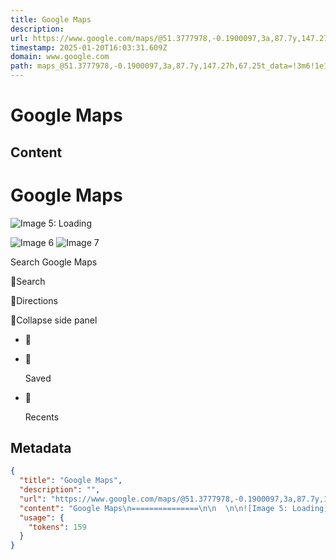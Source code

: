 ```yaml
---
title: Google Maps
description: 
url: https://www.google.com/maps/@51.3777978,-0.1900097,3a,87.7y,147.27h,67.25t/data=!3m6!1e1!3m4!1shreuStt_qD_i6ROOnLOzHg!2e0!7i16384!8i8192?entry=ttu
timestamp: 2025-01-20T16:03:31.609Z
domain: www.google.com
path: maps_@51.3777978,-0.1900097,3a,87.7y,147.27h,67.25t_data=!3m6!1e1!3m4!1shreuStt_qD_i6ROOnLOzHg!2e0!7i16384!8i8192
---
```


# Google Maps



## Content

Google Maps
===============

  

![Image 5: Loading](https://maps.gstatic.com/tactile/basepage/loader_beige_2x.gif)

![Image 6](https://www.google.com/images/branding/mapslogo/1x/googlelogo_62x24_with_2_stroke_color_66x26dp.png) ![Image 7](https://www.google.com/images/branding/mapslogo/1x/googlelogo_light_62x24_with_2_stroke_color_66x26dp.png)

Search Google Maps

Search

Directions

Collapse side panel

*   
    
*   
    
    Saved
    

*   
    
    Recents

## Metadata

```json
{
  "title": "Google Maps",
  "description": "",
  "url": "https://www.google.com/maps/@51.3777978,-0.1900097,3a,87.7y,147.27h,67.25t/data=!3m6!1e1!3m4!1shreuStt_qD_i6ROOnLOzHg!2e0!7i16384!8i8192?entry=ttu",
  "content": "Google Maps\n===============\n\n  \n\n![Image 5: Loading](https://maps.gstatic.com/tactile/basepage/loader_beige_2x.gif)\n\n![Image 6](https://www.google.com/images/branding/mapslogo/1x/googlelogo_62x24_with_2_stroke_color_66x26dp.png) ![Image 7](https://www.google.com/images/branding/mapslogo/1x/googlelogo_light_62x24_with_2_stroke_color_66x26dp.png)\n\nSearch Google Maps\n\nSearch\n\nDirections\n\nCollapse side panel\n\n*   \n    \n*   \n    \n    Saved\n    \n\n*   \n    \n    Recents",
  "usage": {
    "tokens": 159
  }
}
```
